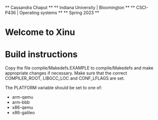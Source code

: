 ** Cassandra Chaput **
** Indiana University | Bloomington **
** CSCI-P436 | Operating systems **
** Spring 2023 **

# Welcome to Xinu

# Build instructions

Copy the file compile/Makedefs.EXAMPLE to compile/Makedefs and make appropriate changes if necessary.  Make sure that the correct COMPILER_ROOT, LIBGCC_LOC and CONF_LFLAGS are set.

The PLATFORM variable should be set to one of:

- arm-qemu
- arm-bbb
- x86-qemu
- x86-galileo

